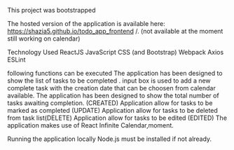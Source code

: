 

This project was bootstrapped 

The hosted version of the application is available here: https://shazia5.github.io/todo_app_frontend
/. (not available at the moment still working on calendar)

Technology Used ReactJS JavaScript CSS (and Bootstrap) Webpack Axios ESLint

following functions can be executed The application has been designed to show the list of tasks to be completed . input box is used to add a new complete task with the creation date that can be choosen from calendar available. 
The application has been designed to show the total number of tasks awaiting completion. (CREATED) Application allow for tasks to be marked as completed (UPDATE) 
Application allow for tasks to be deleted from task list(DELETE) 
Application allow for tasks to be edited (EDITED) 
The application makes use of React Infinite Calendar,moment. 


Running the application locally Node.js must be installed if not already.
